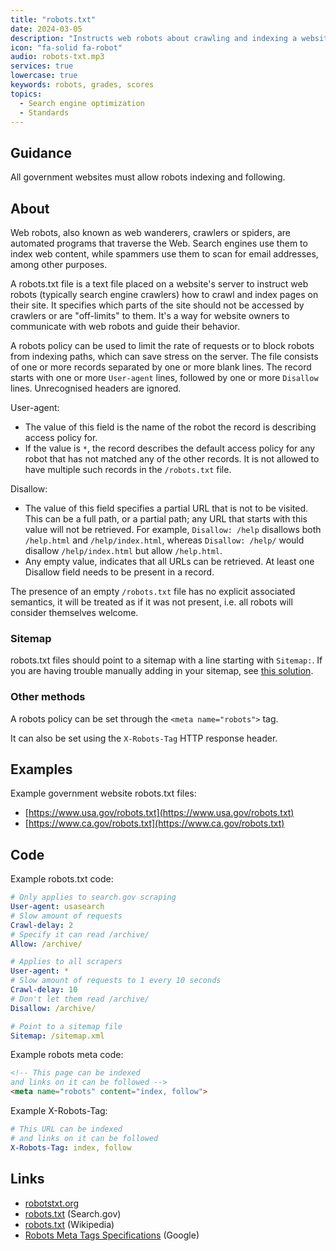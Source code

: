 ```yaml
---
title: "robots.txt"
date: 2024-03-05
description: "Instructs web robots about crawling and indexing a website."
icon: "fa-solid fa-robot"
audio: robots-txt.mp3
services: true
lowercase: true
keywords: robots, grades, scores
topics:
  - Search engine optimization
  - Standards
---
```


## Guidance

All government websites must allow robots indexing and following.

## About

Web robots, also known as web wanderers, crawlers or spiders, are automated programs that traverse the Web. Search engines use them to index web content, while spammers use them to scan for email addresses, among other purposes.

A robots.txt file is a text file placed on a website's server to instruct web robots (typically search engine crawlers) how to crawl and index pages on their site. It specifies which parts of the site should not be accessed by crawlers or are "off-limits" to them. It's a way for website owners to communicate with web robots and guide their behavior.

A robots policy can be used to limit the rate of requests or to block robots from indexing paths, which can save stress on the server. The file consists of one or more records separated by one or more blank lines. The record starts with one or more `User-agent` lines, followed by one or more `Disallow` lines. Unrecognised headers are ignored.

User-agent:
- The value of this field is the name of the robot the record is describing access policy for.
- If the value is `*`, the record describes the default access policy for any robot that has not matched any of the other records. It is not allowed to have multiple such records in the `/robots.txt` file.

Disallow:
- The value of this field specifies a partial URL that is not to be visited. This can be a full path, or a partial path; any URL that starts with this value will not be retrieved. For example, `Disallow: /help` disallows both `/help.html` and `/help/index.html`, whereas `Disallow: /help/` would disallow `/help/index.html` but allow `/help.html`.
- Any empty value, indicates that all URLs can be retrieved. At least one Disallow field needs to be present in a record.

The presence of an empty `/robots.txt` file has no explicit associated semantics, it will be treated as if it was not present, i.e. all robots will consider themselves welcome.

### Sitemap
robots.txt files should point to a sitemap with a line starting with `Sitemap:`. If you are having trouble manually adding in your sitemap, see [this solution](https://github.com/civichackingagency/scangov/issues/151#issue-2404528767).

### Other methods

A robots policy can be set through the `<meta name="robots">` tag.

It can also be set using the `X-Robots-Tag` HTTP response header.

## Examples

Example government website robots.txt files:

* [https://www.usa.gov/robots.txt](https://www.usa.gov/robots.txt)
* [https://www.ca.gov/robots.txt](https://www.ca.gov/robots.txt)

## Code

Example robots.txt code:

```yaml
# Only applies to search.gov scraping
User-agent: usasearch  
# Slow amount of requests
Crawl-delay: 2
# Specify it can read /archive/
Allow: /archive/

# Applies to all scrapers
User-agent: *
# Slow amount of requests to 1 every 10 seconds
Crawl-delay: 10
# Don't let them read /archive/
Disallow: /archive/

# Point to a sitemap file
Sitemap: /sitemap.xml
```

Example robots meta code:
```html
<!-- This page can be indexed 
and links on it can be followed -->
<meta name="robots" content="index, follow">
```

Example X-Robots-Tag:
```yaml
# This URL can be indexed 
# and links on it can be followed
X-Robots-Tag: index, follow
```

## Links

- [robotstxt.org](https://www.robotstxt.org)
- [robots.txt](https://search.gov/indexing/robotstxt.html) (Search.gov)
- [robots.txt](https://en.wikipedia.org/wiki/Robots.txt) (Wikipedia)
- [Robots Meta Tags Specifications](https://developers.google.com/search/docs/crawling-indexing/robots-meta-tag) (Google)
